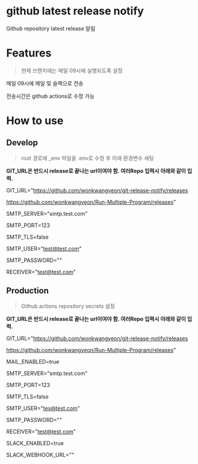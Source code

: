 # github latest release notify

Github repository latest release 알림

# Features
> 현재 브랜치에는 매일 09시에 실행되도록 설정

매일 09시에 메일 및 슬랙으로 전송

전송시간은 github actions로 수정 가능

# How to use
## Develop
> root 경로에 _env 파일을 .env로 수정 후 아래 환경변수 세팅

**GIT_URL은 반드시 release로 끝나는 url이여야 함. 여러Repo 입력시 아래와 같이 입력.**

GIT_URL="https://github.com/wonkwangyeon/git-release-notify/releases

https://github.com/wonkwangyeon/Run-Multiple-Program/releases"

SMTP_SERVER="smtp.test.com"

SMTP_PORT=123

SMTP_TLS=false

SMTP_USER="test@test.com"

SMTP_PASSWORD=""

RECEIVER="test@test.com"

## Production
> Github actions repository secrets 설정

**GIT_URL은 반드시 release로 끝나는 url이여야 함. 여러Repo 입력시 아래와 같이 입력.**

GIT_URL="https://github.com/wonkwangyeon/git-release-notify/releases

https://github.com/wonkwangyeon/Run-Multiple-Program/releases"

MAIL_ENABLED=true

SMTP_SERVER="smtp.test.com"

SMTP_PORT=123

SMTP_TLS=false

SMTP_USER="tes@test.com"

SMTP_PASSWORD=""

RECEIVER="test@test.com"

SLACK_ENABLED=true

SLACK_WEBHOOK_URL=""